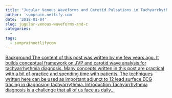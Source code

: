 ```yaml
---
title: "Jugular Venous Waveforms and Carotid Pulsations in Tachyarrhythmia Diagnosis"
author: 'sumprain.netlify.com'
date: '2018-01-04'
slug: jugular-venous-waveforms-and-c
categories:
  - 
tags:
  - sumprainnetlifycom
---
```


[Background The content of this post was written by me few years ago. It builds conceptual framework on JVP and carotid wave analysis for tachyarrhythmia diagnosis. Many concepts written in this post are practical with a bit of practice and spending time with patients. The techniques written here can be used as important adjunct to 12 lead surface ECG tracing in diagnosing tachyarrythmia. Introduction Tachyarrhythmia diagnosis is a challenge that all of us face as daily...<click to read more>](https://sumprain.netlify.com/publication/jvp/)

